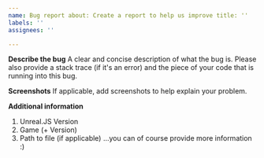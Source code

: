 ```yaml
---
name: Bug report about: Create a report to help us improve title: ''
labels: ''
assignees: ''

---
```


**Describe the bug**
A clear and concise description of what the bug is. Please also provide a stack trace (if it's an error) and the piece
of your code that is running into this bug.

**Screenshots**
If applicable, add screenshots to help explain your problem.

**Additional information**

1. Unreal.JS Version
2. Game (+ Version)
3. Path to file (if applicable)
   …you can of course provide more information :)
